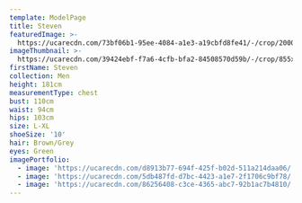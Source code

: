```yaml
---
template: ModelPage
title: Steven
featuredImage: >-
  https://ucarecdn.com/73bf06b1-95ee-4084-a1e3-a19cbfd8fe41/-/crop/2000x1379/0,245/-/preview/
imageThumbnail: >-
  https://ucarecdn.com/39424ebf-f7a6-4cfb-bfa2-84508570d59b/-/crop/855x1367/602,65/-/preview/
firstName: Steven
collection: Men
height: 181cm
measurementType: chest
bust: 110cm
waist: 94cm
hips: 103cm
size: L-XL
shoeSize: '10'
hair: Brown/Grey
eyes: Green
imagePortfolio:
  - image: 'https://ucarecdn.com/d8913b77-694f-425f-b02d-511a214daa06/'
  - image: 'https://ucarecdn.com/5db487fd-d7bc-4423-a1e7-2f1706c9bf78/'
  - image: 'https://ucarecdn.com/86256408-c3ce-4365-abc7-92b1ac7b4810/'
---
```



